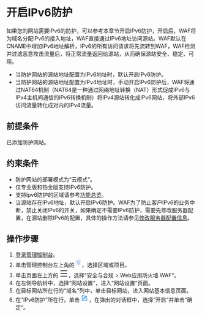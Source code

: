 # 开启IPv6防护<a name="waf_01_1169"></a>

如果您的网站需要IPv6的防护，可以参考本章节开启IPv6防护，开启后，WAF将为域名分配IPv6的接入地址，WAF直接通过IPv6地址访问源站。WAF默认在CNAME中增加IPv6地址解析，IPv6的所有访问请求将先流转到WAF，WAF检测并过滤恶意攻击流量后，将正常流量返回给源站，从而确保源站安全、稳定、可用。

-   当防护网站的源站地址配置为IPv6地址时，默认开启IPv6防护。
-   当防护网站的源站地址配置为IPv4地址时，手动开启IPv6防护后，WAF将通过NAT64机制（NAT64是一种通过网络地址转换（NAT）形式促成IPv6与IPv4主机间通信的IPv6转换机制）将IPv4源站转化成IPv6网站，将外部IPv6访问流量转化成对内的IPv4流量。

## 前提条件<a name="section7637101713317"></a>

已添加防护网站。

## 约束条件<a name="section115301864413"></a>

-   防护网站的部署模式为“云模式“。
-   仅专业版和铂金版支持IPv6防护。
-   支持Ipv6防护的区域请参考[功能总览](https://support.huaweicloud.com/function-waf/index.html#)。
-   当源站存在IPv6地址，默认开启IPv6防护。WAF为了防止客户IPv6的业务中断，禁止关闭IPv6的开关，如果确定不需要IPv6防护，需要先修改服务器配置，在源站删除IPv6的配置，具体的操作方法请参见[修改服务器配置信息](修改服务器配置信息.md)。

## 操作步骤<a name="section151134221469"></a>

1.  [登录管理控制台](https://console.huaweicloud.com/?locale=zh-cn)。
2.  单击管理控制台左上角的![](figures/icon-region-26.jpg)，选择区域或项目。
3.  单击页面左上方的![](figures/icon-Service-38.png)，选择“安全与合规  \>  Web应用防火墙 WAF“。
4.  在左侧导航树中，选择“网站设置“，进入“网站设置“页面。
5.  在目标网站所在行的“域名“列中，单击目标网站，进入网站基本信息页面。
6.  在“IPv6防护“所在行，单击![](figures/icon-edit-84.jpg)，在弹出的对话框中，选择“开启“并单击“确定“。

